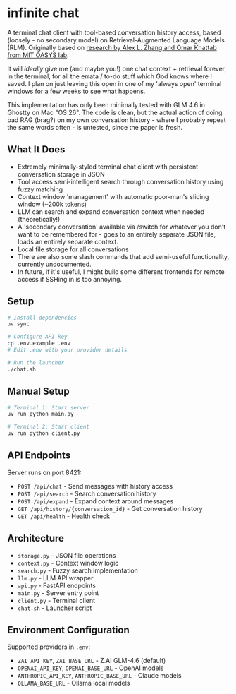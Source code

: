 # infinite chat

A terminal chat client with tool-based conversation history access, based (loosely - no secondary model) on Retrieval-Augmented Language Models (RLM). Originally based on [research by Alex L. Zhang and Omar Khattab from MIT OASYS lab](https://alexzhang13.github.io/blog/2025/rlm/).

It will *ideally* give me (and maybe you!) one chat context + retrieval forever, in the terminal, for all the errata / to-do stuff which God knows where I saved. I plan on just leaving this open in one of my 'always open' terminal windows for a few weeks to see what happens.


This implementation has only been minimally tested with GLM 4.6 in Ghostty on Mac "OS 26". The code is clean, but the actual action of doing bad RAG (brag?) on my own conversation history - where I probably repeat the same words often - is untested, since the paper is fresh.

## What It Does

- Extremely minimally-styled terminal chat client with persistent conversation storage in JSON
- Tool access semi-intelligent search through conversation history using fuzzy matching
- Context window 'management' with automatic poor-man's sliding window (~200k tokens)
- LLM can search and expand conversation context when needed (theoretically!)
- A 'secondary conversation' available via /switch for whatever you don't want to be remembered for - goes to an entirely separate JSON file, loads an entirely separate context.
- Local file storage for all conversations
- There are also some slash commands that add semi-useful functionality, currently undocumented.
- In future, if it's useful, I might build some different frontends for remote access if SSHing in is too annoying.

## Setup

```bash
# Install dependencies
uv sync

# Configure API key
cp .env.example .env
# Edit .env with your provider details

# Run the launcher
./chat.sh
```

## Manual Setup

```bash
# Terminal 1: Start server
uv run python main.py

# Terminal 2: Start client
uv run python client.py
```

## API Endpoints

Server runs on port 8421:

- `POST /api/chat` - Send messages with history access
- `POST /api/search` - Search conversation history
- `POST /api/expand` - Expand context around messages
- `GET /api/history/{conversation_id}` - Get conversation history
- `GET /api/health` - Health check

## Architecture

- `storage.py` - JSON file operations
- `context.py` - Context window logic
- `search.py` - Fuzzy search implementation
- `llm.py` - LLM API wrapper
- `api.py` - FastAPI endpoints
- `main.py` - Server entry point
- `client.py` - Terminal client
- `chat.sh` - Launcher script

## Environment Configuration

Supported providers in `.env`:
- `ZAI_API_KEY`, `ZAI_BASE_URL` - Z.AI GLM-4.6 (default)
- `OPENAI_API_KEY`, `OPENAI_BASE_URL` - OpenAI models
- `ANTHROPIC_API_KEY`, `ANTHROPIC_BASE_URL` - Claude models
- `OLLAMA_BASE_URL` - Ollama local models
